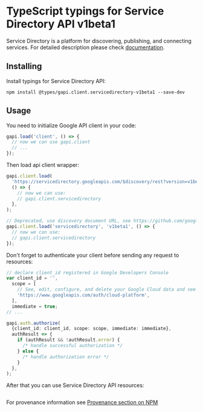 # TypeScript typings for Service Directory API v1beta1

Service Directory is a platform for discovering, publishing, and connecting services.
For detailed description please check [documentation](https://cloud.google.com/service-directory).

## Installing

Install typings for Service Directory API:

```
npm install @types/gapi.client.servicedirectory-v1beta1 --save-dev
```

## Usage

You need to initialize Google API client in your code:

```typescript
gapi.load('client', () => {
  // now we can use gapi.client
  // ...
});
```

Then load api client wrapper:

```typescript
gapi.client.load(
  'https://servicedirectory.googleapis.com/$discovery/rest?version=v1beta1',
  () => {
    // now we can use:
    // gapi.client.servicedirectory
  },
);
```

```typescript
// Deprecated, use discovery document URL, see https://github.com/google/google-api-javascript-client/blob/master/docs/reference.md#----gapiclientloadname----version----callback--
gapi.client.load('servicedirectory', 'v1beta1', () => {
  // now we can use:
  // gapi.client.servicedirectory
});
```

Don't forget to authenticate your client before sending any request to resources:

```typescript
// declare client_id registered in Google Developers Console
var client_id = '',
  scope = [
    // See, edit, configure, and delete your Google Cloud data and see the email address for your Google Account.
    'https://www.googleapis.com/auth/cloud-platform',
  ],
  immediate = true;
// ...

gapi.auth.authorize(
  {client_id: client_id, scope: scope, immediate: immediate},
  authResult => {
    if (authResult && !authResult.error) {
      /* handle successful authorization */
    } else {
      /* handle authorization error */
    }
  },
);
```

After that you can use Service Directory API resources: <!-- TODO: make this work for multiple namespaces -->

```typescript

```

For provenance information see [Provenance section on NPM](https://www.npmjs.com/package/@maxim_mazurok/gapi.client.servicedirectory-v1beta1#Provenance:~:text=none-,Provenance,-Built%20and%20signed)
